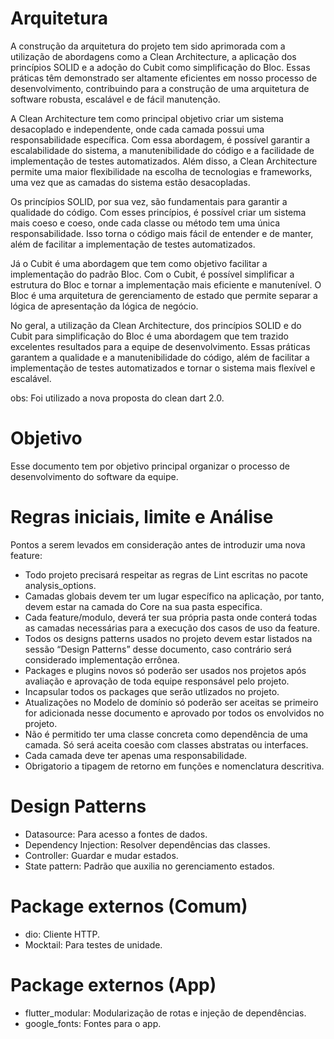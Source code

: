 # Arquitetura

A construção da arquitetura do projeto tem sido aprimorada com a utilização de abordagens como a Clean Architecture, a aplicação dos princípios SOLID e a adoção do Cubit como simplificação do Bloc. Essas práticas têm demonstrado ser altamente eficientes em nosso processo de desenvolvimento, contribuindo para a construção de uma arquitetura de software robusta, escalável e de fácil manutenção.

A Clean Architecture tem como principal objetivo criar um sistema desacoplado e independente, onde cada camada possui uma responsabilidade específica. Com essa abordagem, é possível garantir a escalabilidade do sistema, a manutenibilidade do código e a facilidade de implementação de testes automatizados. Além disso, a Clean Architecture permite uma maior flexibilidade na escolha de tecnologias e frameworks, uma vez que as camadas do sistema estão desacopladas.

Os princípios SOLID, por sua vez, são fundamentais para garantir a qualidade do código. Com esses princípios, é possível criar um sistema mais coeso e coeso, onde cada classe ou método tem uma única responsabilidade. Isso torna o código mais fácil de entender e de manter, além de facilitar a implementação de testes automatizados.

Já o Cubit é uma abordagem que tem como objetivo facilitar a implementação do padrão Bloc. Com o Cubit, é possível simplificar a estrutura do Bloc e tornar a implementação mais eficiente e manutenível. O Bloc é uma arquitetura de gerenciamento de estado que permite separar a lógica de apresentação da lógica de negócio.

No geral, a utilização da Clean Architecture, dos princípios SOLID e do Cubit para simplificação do Bloc é uma abordagem que tem trazido excelentes resultados para a equipe de desenvolvimento. Essas práticas garantem a qualidade e a manutenibilidade do código, além de facilitar a implementação de testes automatizados e tornar o sistema mais flexível e escalável.

obs: Foi utilizado a nova proposta do clean dart 2.0.

# Objetivo

Esse documento tem por objetivo principal organizar o processo de desenvolvimento do software da equipe.

# Regras iniciais, limite e Análise

Pontos a serem levados em consideração antes de introduzir uma nova feature:

- Todo projeto precisará respeitar as regras de Lint escritas no pacote analysis_options.
- Camadas globais devem ter um lugar específico na aplicação, por tanto, devem estar na camada do Core na sua pasta especifica.
- Cada feature/modulo, deverá ter sua própria pasta onde conterá todas as camadas necessárias para a execução dos casos de uso da feature.
- Todos os designs patterns usados no projeto devem estar listados na sessão “Design Patterns” desse documento, caso contrário será considerado implementação errônea.
- Packages e plugins novos só poderão ser usados nos projetos após avaliação e aprovação de toda equipe responsável pelo projeto.
- Incapsular todos os packages que serão utlizados no projeto.
- Atualizações no Modelo de domínio só poderão ser aceitas se primeiro for adicionada nesse documento e aprovado por todos os envolvidos no projeto.
- Não é permitido ter uma classe concreta como dependência de uma camada. Só será aceita coesão com classes abstratas ou interfaces.
- Cada camada deve ter apenas uma responsabilidade.
- Obrigatorio a tipagem de retorno em funções e nomenclatura descritiva.

# Design Patterns

- Datasource: Para acesso a fontes de dados.
- Dependency Injection: Resolver dependências das classes.
- Controller: Guardar e mudar estados.
- State pattern: Padrão que auxilia no gerenciamento estados.


# Package externos (Comum)

- dio: Cliente HTTP.
- Mocktail: Para testes de unidade.


# Package externos (App)

- flutter_modular: Modularização de rotas e injeção de dependências.
- google_fonts: Fontes para o app.


